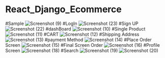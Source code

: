 # React_Django_Ecommerce
#Sample
![Screenshot (9)](https://user-images.githubusercontent.com/54410440/129838120-2bcddaf5-fb7b-4b1d-bf37-80f2abf09a88.png)
#LogIn 
![Screenshot (23)](https://user-images.githubusercontent.com/54410440/129838191-06a45400-9e4d-427e-80f3-ac7859fdc685.png)
#Sign UP
![Screenshot (22)](https://user-images.githubusercontent.com/54410440/129838225-a83519cf-bf28-4687-ad9f-2d2a7dc39f41.png)
#dashBoard
![Screenshot (10)](https://user-images.githubusercontent.com/54410440/129838265-32bf8413-b172-4b6e-ab2f-65250ec0edbf.png)
#Single Product
![Screenshot (11)](https://user-images.githubusercontent.com/54410440/129838288-c8aa0e3c-397d-401a-9304-1b68e04944a3.png)
#CART
![Screenshot (12)](https://user-images.githubusercontent.com/54410440/129838324-71fa9389-23e4-43b5-8956-5bc673fc6a4a.png)
#Shipping Address
![Screenshot (13)](https://user-images.githubusercontent.com/54410440/129838339-afcb4e19-3530-4a10-b310-5ccdf1e8a35b.png)
#payment Method
![Screenshot (14)](https://user-images.githubusercontent.com/54410440/129838365-a3760a72-ec1b-418b-834b-f822ed8cbc6c.png)
#Place Order Screen
![Screenshot (15)](https://user-images.githubusercontent.com/54410440/129838391-5cb7ac4b-82d4-4049-8985-b08b788c82c7.png)
#Final Screen Order
![Screenshot (16)](https://user-images.githubusercontent.com/54410440/129838432-59eadedf-071f-47db-945b-250f23302006.png)
#Profile Screen
![Screenshot (18)](https://user-images.githubusercontent.com/54410440/129838469-e7c44c81-8cf9-483a-a799-9527e73ae487.png)
#Search
![Screenshot (19)](https://user-images.githubusercontent.com/54410440/129838505-bd025bb3-329c-494f-a882-9fe4f3696043.png)
![Screenshot (20)](https://user-images.githubusercontent.com/54410440/129838515-e99ee996-ed68-4b29-8292-a19e12ddd71c.png)
